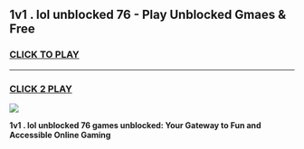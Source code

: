 
## 1v1 . lol unblocked 76 - Play Unblocked Gmaes & Free
<h3>
<a href="https://news.freeplayer.one?title=1v1_._lol_unblocked_76&ref=23F">CLICK TO PLAY</a></h3>
<hr>

<h3>
<a href="https://news.freeplayer.one?title=1v1_._lol_unblocked_76&ref=23F">CLICK 2 PLAY</a>
  
</h3>

<a href="https://news.freeplayer.one?title=1v1_._lol_unblocked_76&ref=23F/"><img src="https://clearcache.store/games.png"></a>


**1v1 . lol unblocked 76 games unblocked: Your Gateway to Fun and Accessible Online Gaming**
